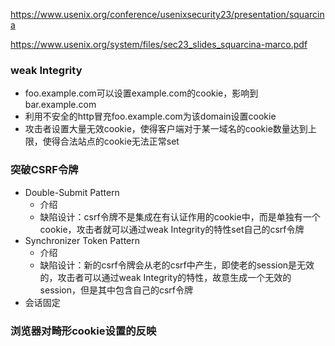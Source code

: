 https://www.usenix.org/conference/usenixsecurity23/presentation/squarcina

https://www.usenix.org/system/files/sec23_slides_squarcina-marco.pdf

### weak Integrity

* foo.example.com可以设置example.com的cookie，影响到bar.example.com
* 利用不安全的http冒充foo.example.com为该domain设置cookie
* 攻击者设置大量无效cookie，使得客户端对于某一域名的cookie数量达到上限，使得合法站点的cookie无法正常set

### 突破CSRF令牌

* Double-Submit Pattern
  * 介绍
  * 缺陷设计：csrf令牌不是集成在有认证作用的cookie中，而是单独有一个cookie，攻击者就可以通过weak Integrity的特性set自己的csrf令牌
* Synchronizer Token Pattern
  * 介绍
  * 缺陷设计：新的csrf令牌会从老的csrf中产生，即使老的session是无效的，攻击者可以通过weak Integrity的特性，故意生成一个无效的session，但是其中包含自己的csrf令牌
* 会话固定

### 浏览器对畸形cookie设置的反映